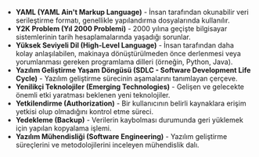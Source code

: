 - **YAML (YAML Ain't Markup Language)** - İnsan tarafından okunabilir veri serileştirme formatı, genellikle yapılandırma dosyalarında kullanılır.
- **Y2K Problem (Yıl 2000 Problemi)** - 2000 yılına geçişte bilgisayar sistemlerinin tarih hesaplamalarında yaşadığı sorunlar.
- **Yüksek Seviyeli Dil (High-Level Language)** - İnsan tarafından daha kolay anlaşılabilen, makinaya dönüştürülmeden önce derlenmesi veya yorumlanması gereken programlama dilleri (örneğin, Python, Java).
- **Yazılım Geliştirme Yaşam Döngüsü (SDLC - Software Development Life Cycle)** - Yazılım geliştirme sürecinin aşamalarını tanımlayan çerçeve.
- **Yenilikçi Teknolojiler (Emerging Technologies)** - Gelişen ve gelecekte önemli etki yaratması beklenen yeni teknolojiler.
- **Yetkilendirme (Authorization)** - Bir kullanıcının belirli kaynaklara erişim yetkisi olup olmadığını kontrol etme süreci.
- **Yedekleme (Backup)** - Verilerin kaybolması durumunda geri yüklemek için yapılan kopyalama işlemi.
- **Yazılım Mühendisliği (Software Engineering)** - Yazılım geliştirme süreçlerini ve metodolojilerini inceleyen mühendislik dalı.
